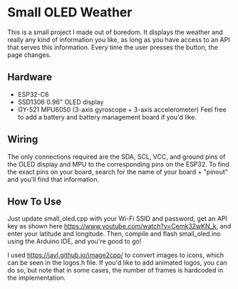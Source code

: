 # Small OLED Weather
This is a small project I made out of boredom. It displays the weather and really any kind of information you like, as long as you have access to an API that serves this information. Every time the user presses the button, the page changes.
## Hardware
- ESP32-C6
- SSD1306 0.96" OLED display
- GY-521 MPU6050 (3-axis gyroscope + 3-axis accelerometer)
Feel free to add a battery and battery management board if you'd like.
## Wiring
The only connections required are the SDA, SCL, VCC, and ground pins of the OLED display and MPU to the corresponding pins on the ESP32. To find the exact pins on your board, search for the name of your board + "pinout" and you'll find that information.
## How To Use
Just update small_oled.cpp with your Wi-Fi SSID and password, get an API key as shown here https://www.youtube.com/watch?v=Cemk32wKN_k, and enter your latitude and longitude. Then, compile and flash small_oled.ino using the Arduino IDE, and you're good to go!


I used https://javl.github.io/image2cpp/ to convert images to icons, which can be seen in the logos.h file. If you'd like to add animated logos, you can do so, but note that in some cases, the number of frames is hardcoded in the implementation.
